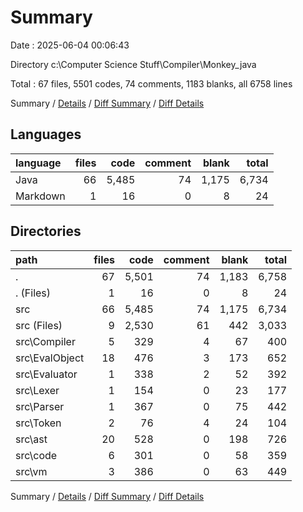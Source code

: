 # Summary

Date : 2025-06-04 00:06:43

Directory c:\\Computer Science Stuff\\Compiler\\Monkey_java

Total : 67 files,  5501 codes, 74 comments, 1183 blanks, all 6758 lines

Summary / [Details](details.md) / [Diff Summary](diff.md) / [Diff Details](diff-details.md)

## Languages
| language | files | code | comment | blank | total |
| :--- | ---: | ---: | ---: | ---: | ---: |
| Java | 66 | 5,485 | 74 | 1,175 | 6,734 |
| Markdown | 1 | 16 | 0 | 8 | 24 |

## Directories
| path | files | code | comment | blank | total |
| :--- | ---: | ---: | ---: | ---: | ---: |
| . | 67 | 5,501 | 74 | 1,183 | 6,758 |
| . (Files) | 1 | 16 | 0 | 8 | 24 |
| src | 66 | 5,485 | 74 | 1,175 | 6,734 |
| src (Files) | 9 | 2,530 | 61 | 442 | 3,033 |
| src\\Compiler | 5 | 329 | 4 | 67 | 400 |
| src\\EvalObject | 18 | 476 | 3 | 173 | 652 |
| src\\Evaluator | 1 | 338 | 2 | 52 | 392 |
| src\\Lexer | 1 | 154 | 0 | 23 | 177 |
| src\\Parser | 1 | 367 | 0 | 75 | 442 |
| src\\Token | 2 | 76 | 4 | 24 | 104 |
| src\\ast | 20 | 528 | 0 | 198 | 726 |
| src\\code | 6 | 301 | 0 | 58 | 359 |
| src\\vm | 3 | 386 | 0 | 63 | 449 |

Summary / [Details](details.md) / [Diff Summary](diff.md) / [Diff Details](diff-details.md)